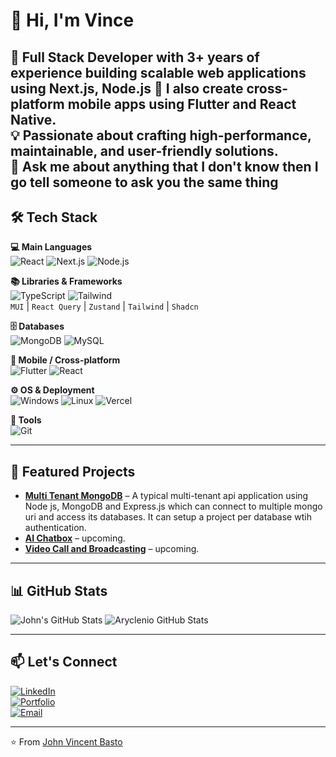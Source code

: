 # 👋 Hi, I'm Vince  

🚀 **Full Stack Developer** with 3+ years of experience building scalable web applications using **Next.js**, **Node.js**
📱 I also create cross-platform mobile apps using **Flutter** and **React Native**.  
💡 Passionate about crafting high-performance, maintainable, and user-friendly solutions.  
💬 Ask me about anything that I don't know then I go tell someone to ask you the same thing
---

## 🛠 Tech Stack  

**💻 Main Languages**  
![React](https://skillicons.dev/icons?i=react) ![Next.js](https://skillicons.dev/icons?i=nextjs) ![Node.js](https://skillicons.dev/icons?i=nodejs)

**📚 Libraries & Frameworks**  
![TypeScript](https://skillicons.dev/icons?i=typescript) ![Tailwind](https://skillicons.dev/icons?i=tailwind)  
`MUI` | `React Query` | `Zustand` | `Tailwind` | `Shadcn` 

**🗄 Databases**  
![MongoDB](https://skillicons.dev/icons?i=mongodb) ![MySQL](https://skillicons.dev/icons?i=mysql)

**📱 Mobile / Cross-platform**  
![Flutter](https://skillicons.dev/icons?i=flutter) ![React](https://skillicons.dev/icons?i=react)

**⚙ OS & Deployment**  
![Windows](https://skillicons.dev/icons?i=windows) ![Linux](https://skillicons.dev/icons?i=linux) ![Vercel](https://skillicons.dev/icons?i=vercel)

**🧰 Tools**  
![Git](https://skillicons.dev/icons?i=git)

---

## 📌 Featured Projects  

- [**Multi Tenant MongoDB**](https://github.com/jvincentbasto/multi-tenant-mongodb) – A typical multi-tenant api application using Node js, MongoDB and Express.js which can connect to multiple mongo uri and access its databases. It can setup a project per database wtih authentication.  
- [**AI Chatbox**]() – upcoming.  
- [**Video Call and Broadcasting**]() – upcoming.  

---

## 📊 GitHub Stats  

![John's GitHub Stats](https://github-readme-stats.vercel.app/api?username=jvincentbasto&show_icons=true&theme=radical)
![Aryclenio GitHub Stats](https://github-readme-stats.vercel.app/api?username=jvincentbasto&show_icons=true)


---

## 📫 Let's Connect  

[![LinkedIn](https://img.shields.io/badge/LinkedIn-0A66C2?style=for-the-badge&logo=linkedin&logoColor=white)](https://linkedin.com/in/jvincentbasto)  
[![Portfolio](https://img.shields.io/badge/Portfolio-000?style=for-the-badge&logo=About.me&logoColor=white)](https://www.jvincentbasto.xyz)  
[![Email](https://img.shields.io/badge/Email-D14836?style=for-the-badge&logo=gmail&logoColor=white)](mailto:jvincentbasto@gmail.com)  

---
⭐️ From [John Vincent Basto](https://github.com/jvincentbasto)
